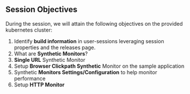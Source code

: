 ## Session Objectives
During the session, we will attain the following objectives on the provided kubernetes cluster:
1. Identify **build information** in user-sessions leveraging session properties and the releases page.
1. What are **Synthetic Monitors**?  ​
1. **Single URL** Synthetic Monitor​
1. Setup **Browser Clickpath Synthetic** Monitor on the sample application​
1. Synthetic **Monitors Settings/Configuration** to help monitor performance​
1. Setup **HTTP Monitor**

